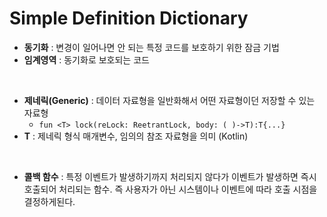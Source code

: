 # Simple Definition Dictionary

- **동기화** : 변경이 일어나면 안 되는 특정 코드를 보호하기 위한 잠금 기법
- **임계영역** : 동기화로 보호되는 코드

<br/>

- **제네릭(Generic)** : 데이터 자료형을 일반화해서 어떤 자료형이던 저장할 수 있는 자료형
  - `fun <T> lock(reLock: ReetrantLock, body: ( )->T):T{...}`
- **T** : 제네릭 형식 매개변수, 임의의 참조 자료형을 의미 (Kotlin)

<br/>

- **콜백 함수** : 특정 이벤트가 발생하기까지 처리되지 않다가 이벤트가 발생하면 즉시 호출되어 처리되는 함수. 즉 사용자가 아닌 시스템이나 이벤트에 따라 호출 시점을 결정하게된다.